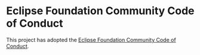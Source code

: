 # Eclipse Foundation Community Code of Conduct

This project has adopted the [Eclipse Foundation Community Code of Conduct](https://raw.githubusercontent.com/eclipse/.github/master/CODE_OF_CONDUCT.md).
